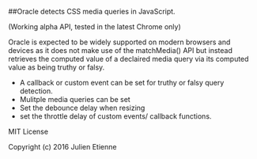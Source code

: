 ##Oracle detects CSS media queries in JavaScript.

(Working alpha API, tested in the latest Chrome only)

Oracle is expected to be widely supported on modern browsers and devices as it does not make use of 
the matchMedia() API but instead retrieves the computed value of a declaired media query via its 
computed value as being truthy or falsy.

- A callback or custom event can be set for truthy or falsy query detection.
- Mulitple media queries can be set
- Set the debounce delay when resizing
- set the throttle delay of custom events/ callback functions.

MIT License 

Copyright (c) 2016 Julien Etienne
